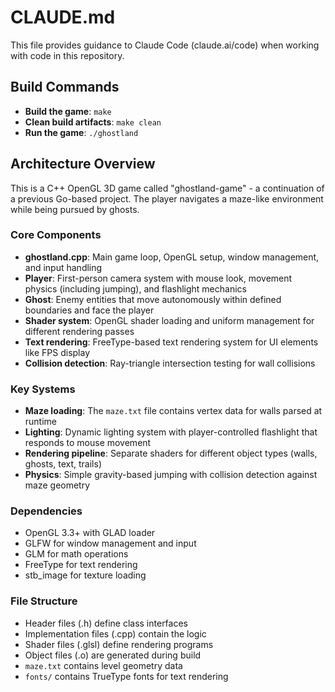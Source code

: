 # CLAUDE.md

This file provides guidance to Claude Code (claude.ai/code) when working with code in this repository.

## Build Commands

- **Build the game**: `make`
- **Clean build artifacts**: `make clean`
- **Run the game**: `./ghostland`

## Architecture Overview

This is a C++ OpenGL 3D game called "ghostland-game" - a continuation of a previous Go-based project. The player navigates a maze-like environment while being pursued by ghosts.

### Core Components

- **ghostland.cpp**: Main game loop, OpenGL setup, window management, and input handling
- **Player**: First-person camera system with mouse look, movement physics (including jumping), and flashlight mechanics
- **Ghost**: Enemy entities that move autonomously within defined boundaries and face the player
- **Shader system**: OpenGL shader loading and uniform management for different rendering passes
- **Text rendering**: FreeType-based text rendering system for UI elements like FPS display
- **Collision detection**: Ray-triangle intersection testing for wall collisions

### Key Systems

- **Maze loading**: The `maze.txt` file contains vertex data for walls parsed at runtime
- **Lighting**: Dynamic lighting system with player-controlled flashlight that responds to mouse movement
- **Rendering pipeline**: Separate shaders for different object types (walls, ghosts, text, trails)
- **Physics**: Simple gravity-based jumping with collision detection against maze geometry

### Dependencies

- OpenGL 3.3+ with GLAD loader
- GLFW for window management and input
- GLM for math operations
- FreeType for text rendering
- stb_image for texture loading

### File Structure

- Header files (.h) define class interfaces
- Implementation files (.cpp) contain the logic
- Shader files (.glsl) define rendering programs
- Object files (.o) are generated during build
- `maze.txt` contains level geometry data
- `fonts/` contains TrueType fonts for text rendering
